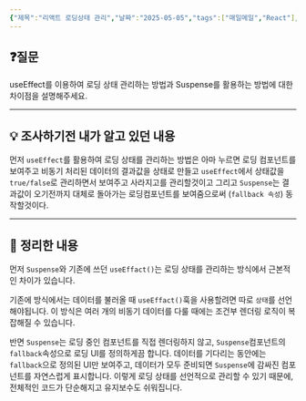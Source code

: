 ```yaml
---
{"제목":"리액트 로딩상태 관리","날짜":"2025-05-05","tags":["매일메일","React"],"dg-publish":true,"permalink":"/매일메일/25년5월/리액트 로딩상태 관리/","dgPassFrontmatter":true}
---
```


## ❓질문

useEffect를 이용하여 로딩 상태 관리하는 방법과 Suspense를 활용하는 방법에 대한 차이점을 설명해주세요.

---
## 💡 조사하기전 내가 알고 있던 내용

먼저 `useEffect`를 활용하여 로딩 상태를 관리하는 방법은 아마 누르면 로딩 컴포넌트를 보여주고 비동기 처리된 데이터의 결과값을 상태로 만들고 `useEffect`에서 상태값을 `true/false`로 관리하면서 보여주고 사라지고를 관리할것이고
그리고 `Suspense`는 결과값이 오기전까지 대체로 돌아가는 로딩컴포넌트를 보여줌으로써 (`fallback 속성`) 동작할것이다.

---
## 🏫 정리한 내용

먼저 `Suspense`와 기존에 쓰던 `useEffact()`는 로딩 상태를 관리하는 방식에서 근본적인 차이가 있습니다.

기존에 방식에서는 데이터를 불러올 때 `useEffact()`훅을 사용할려면 따로 `상태`를 선언해야됩니다. 이 방식은 여러 개의 비동기 데이터를 다룰 때에는 조건부 렌더링 로직이 복잡해질 수 있습니다.

반면 `Suspense`는 로딩 중인 컴포넌트를 직접 렌더링하지 않고, `Suspense`컴포넌트의 `fallback`속성으로 로딩 UI를 정의하게끔 합니다. 데이터를 기다리는 동안에는 `fallback`으로 정의된 UI만 보여주고, 데이터가 모두 준비되면 `Suspense`에 감싸진 컴포넌트를 자연스럽게 표시합니다. 이렇게 로딩 상태를 선언적으로 관리할 수 있기 때문에, 전체적인 코드가 단순해지고 유지보수도 쉬워집니다.